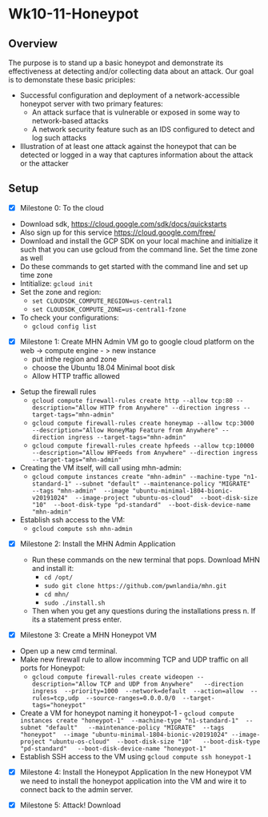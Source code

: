 # Wk10-11-Honeypot

## Overview
The purpose is to stand up a basic honeypot and demonstrate its effectiveness at detecting and/or collecting data about an attack. Our goal is to demonstate these basic priciples:
- Successful configuration and deployment of a network-accessible honeypot server with two primary features:
  - An attack surface that is vulnerable or exposed in some way to network-based attacks
  - A network security feature such as an IDS configured to detect and log such attacks
- Illustration of at least one attack against the honeypot that can be detected or logged in a way that captures information about the attack or the attacker

## Setup
- [x] Milestone 0: To the cloud 
- Download sdk, https://cloud.google.com/sdk/docs/quickstarts
- Also sign up for this service https://cloud.google.com/free/
- Download and install the GCP SDK on your local machine and initialize it such that you can use gcloud from the command line. Set the time zone as well
- Do these commands to get started with the command line and set up time zone
- Intitialize:
`gcloud init`
- Set the zone and region:
	- `set CLOUDSDK_COMPUTE_REGION=us-central1`
	- `set CLOUDSDK_COMPUTE_ZONE=us-central1-fzone`
- To check your configurations:	
	- `gcloud config list`
- [x] Milestone 1: Create MHN Admin VM 
   go to google cloud platform on the web -> compute engine - > new instance 
	- put inthe region and zone
	- choose the Ubuntu 18.04 Minimal boot disk	
	- Allow HTTP traffic allowed
- Setup the firewall rules
	- `gcloud compute firewall-rules create http --allow tcp:80 --description="Allow HTTP from Anywhere" --direction ingress --target-tags="mhn-admin"`
	- `gcloud compute firewall-rules create honeymap --allow tcp:3000 --description="Allow HoneyMap Feature from Anywhere" --direction ingress --target-tags="mhn-admin"`
	- `gcloud compute firewall-rules create hpfeeds --allow tcp:10000 --description="Allow HPFeeds from Anywhere" --direction ingress --target-tags="mhn-admin"`
- Creating the VM itself, will call using mhn-admin:
	- `gcloud compute instances create "mhn-admin" --machine-type "n1-standard-1" --subnet "default" --maintenance-policy "MIGRATE"  --tags "mhn-admin"  --image "ubuntu-minimal-1804-bionic-v20191024"  --image-project "ubuntu-os-cloud"  --boot-disk-size "10"  --boot-disk-type "pd-standard"  --boot-disk-device-name "mhn-admin"`
- Establish ssh access to the VM:
	- `gcloud compute ssh mhn-admin`

- [x] Milestone 2: Install the MHN Admin Application
	- Run these commands on the new terminal that pops. Download MHN and install it:
		- `cd /opt/`
		- `sudo git clone https://github.com/pwnlandia/mhn.git`
		- `cd mhn/`
		- `sudo ./install.sh`
	- Then when you get any questions during the installations press n. If its a statement press enter.

- [x] Milestone 3: Create a MHN Honeypot VM 
- Open up a new cmd terminal.
- Make new firewall rule to allow incomming TCP and UDP traffic on all ports for Honeypot:
	- `gcloud compute firewall-rules create wideopen --description="Allow TCP and UDP from Anywhere"   --direction ingress  --priority=1000  --network=default  --action=allow  --rules=tcp,udp  --source-ranges=0.0.0.0/0  --target-tags="honeypot"`
- Create a VM for honeypot naming it honeypot-1
      	- `gcloud compute instances create "honeypot-1"  --machine-type "n1-standard-1"  --subnet "default"   --maintenance-policy "MIGRATE"  --tags "honeypot"  --image "ubuntu-minimal-1804-bionic-v20191024" --image-project "ubuntu-os-cloud"  --boot-disk-size "10"   --boot-disk-type "pd-standard"   --boot-disk-device-name "honeypot-1"`
- Establish SSH access to the VM using `gcloud compute ssh honeypot-1`

      
- [x] Milestone 4: Install the Honeypot Application
In the new Honeypot VM we need to install the honeypot application into the VM and wire it to connect back to the admin server.
- [x] Milestone 5: Attack!
      Download     
    
    
    
    
    
    
    
